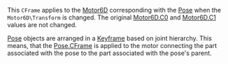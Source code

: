 This `CFrame` applies to the [Motor6D](https://create.roblox.com/docs/reference/engine/classes/Motor6D) corresponding with the [Pose](https://create.roblox.com/docs/reference/engine/classes/Pose) when
the `Motor6D\Transform` is changed. The original [Motor6D.C0](https://create.roblox.com/docs/reference/engine/classes/Motor6D#C0) and
[Motor6D.C1](https://create.roblox.com/docs/reference/engine/classes/Motor6D#C1) values are not changed.

[Pose](https://create.roblox.com/docs/reference/engine/classes/Pose) objects are arranged in a [Keyframe](https://create.roblox.com/docs/reference/engine/classes/Keyframe) based on joint hierarchy. This
means, that the [Pose.CFrame](https://create.roblox.com/docs/reference/engine/classes/Pose#CFrame) is applied to the motor connecting the part
associated with the pose to the part associated with the pose's parent.
